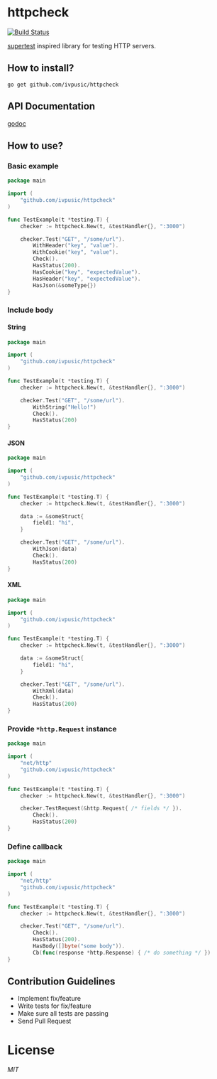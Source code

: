 # httpcheck
[![Build Status](https://travis-ci.org/ivpusic/httpcheck.svg?branch=master)](https://travis-ci.org/ivpusic/httpcheck)

[supertest](https://github.com/tj/supertest) inspired library for testing HTTP servers.

## How to install?
```
go get github.com/ivpusic/httpcheck
```

## API Documentation
[godoc](https://godoc.org/github.com/ivpusic/httpcheck)

## How to use?

### Basic example
```Go
package main

import (
	"github.com/ivpusic/httpcheck"
)

func TestExample(t *testing.T) {
	checker := httpcheck.New(t, &testHandler{}, ":3000")

	checker.Test("GET", "/some/url").
		WithHeader("key", "value").
		WithCookie("key", "value").
		Check().
		HasStatus(200).
		HasCookie("key", "expectedValue").
		HasHeader("key", "expectedValue").
		HasJson(&someType{})
}
```

### Include body

#### String
```Go
package main

import (
	"github.com/ivpusic/httpcheck"
)

func TestExample(t *testing.T) {
	checker := httpcheck.New(t, &testHandler{}, ":3000")

	checker.Test("GET", "/some/url").
		WithString("Hello!")
		Check().
		HasStatus(200)
}
```

#### JSON
```Go
package main

import (
	"github.com/ivpusic/httpcheck"
)

func TestExample(t *testing.T) {
	checker := httpcheck.New(t, &testHandler{}, ":3000")

	data := &someStruct{
		field1: "hi",
	}

	checker.Test("GET", "/some/url").
		WithJson(data)
		Check().
		HasStatus(200)
}
```

#### XML
```Go
package main

import (
	"github.com/ivpusic/httpcheck"
)

func TestExample(t *testing.T) {
	checker := httpcheck.New(t, &testHandler{}, ":3000")

	data := &someStruct{
		field1: "hi",
	}

	checker.Test("GET", "/some/url").
		WithXml(data)
		Check().
		HasStatus(200)
}

```
### Provide ``*http.Request`` instance
```Go
package main

import (
	"net/http"
	"github.com/ivpusic/httpcheck"
)

func TestExample(t *testing.T) {
	checker := httpcheck.New(t, &testHandler{}, ":3000")

	checker.TestRequest(&http.Request{ /* fields */ }).
		Check().
		HasStatus(200)
}
```

### Define callback
```Go
package main

import (
	"net/http"
	"github.com/ivpusic/httpcheck"
)

func TestExample(t *testing.T) {
	checker := httpcheck.New(t, &testHandler{}, ":3000")

	checker.Test("GET", "/some/url").
		Check().
		HasStatus(200).
		HasBody([]byte("some body")).
		Cb(func(response *http.Response) { /* do something */ })
}
```

## Contribution Guidelines
- Implement fix/feature
- Write tests for fix/feature
- Make sure all tests are passing
- Send Pull Request

# License
*MIT*
